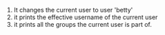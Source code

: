 1) It changes the current user to user 'betty'
2) it prints the effective username of the current user
3) it prints all the groups the current user is part of.
